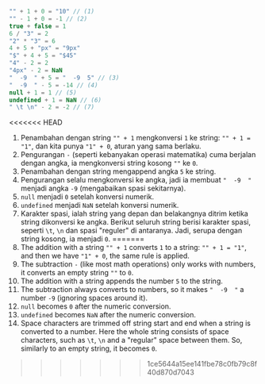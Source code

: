 
```js no-beautify
"" + 1 + 0 = "10" // (1)
"" - 1 + 0 = -1 // (2)
true + false = 1
6 / "3" = 2
"2" * "3" = 6
4 + 5 + "px" = "9px"
"$" + 4 + 5 = "$45"
"4" - 2 = 2
"4px" - 2 = NaN
"  -9  " + 5 = "  -9  5" // (3)
"  -9  " - 5 = -14 // (4)
null + 1 = 1 // (5)
undefined + 1 = NaN // (6)
" \t \n" - 2 = -2 // (7)
```

<<<<<<< HEAD
1. Penambahan dengan string `"" + 1` mengkonversi `1` ke string: `"" + 1 = "1"`, dan kita punya `"1" + 0`, aturan yang sama berlaku.
2. Pengurangan `-` (seperti kebanyakan operasi matematika) cuma berjalan dengan angka, ia mengkonversi string kosong `""` ke `0`.
3. Penambahan dengan string mengappend angka `5` ke string.
4. Pengurangan selalu mengkonversi ke angka, jadi ia membuat `"  -9  "` menjadi angka `-9` (mengabaikan spasi sekitarnya).
5. `null` menjadi `0` setelah konversi numerik.
6. `undefined` menjadi `NaN` setelah konversi numerik.
7. Karakter spasi, ialah string yang depan dan belakangnya ditrim ketika string dikonversi ke angka. Berikut seluruh string berisi karakter spasi, seperti `\t`, `\n` dan spasi "reguler" di antaranya. Jadi, serupa dengan string kosong, ia menjadi `0`.
=======
1. The addition with a string `"" + 1` converts `1` to a string: `"" + 1 = "1"`, and then we have `"1" + 0`, the same rule is applied.
2. The subtraction `-` (like most math operations) only works with numbers, it converts an empty string `""` to `0`.
3. The addition with a string appends the number `5` to the string.
4. The subtraction always converts to numbers, so it makes `"  -9  "` a number `-9` (ignoring spaces around it).
5. `null` becomes `0` after the numeric conversion.
6. `undefined` becomes `NaN` after the numeric conversion.
7. Space characters are trimmed off string start and end when a string is converted to a number. Here the whole string consists of space characters, such as `\t`, `\n` and a "regular" space between them. So, similarly to an empty string, it becomes `0`.
>>>>>>> 1ce5644a15ee141fbe78c0fb79c8f40d870d7043
